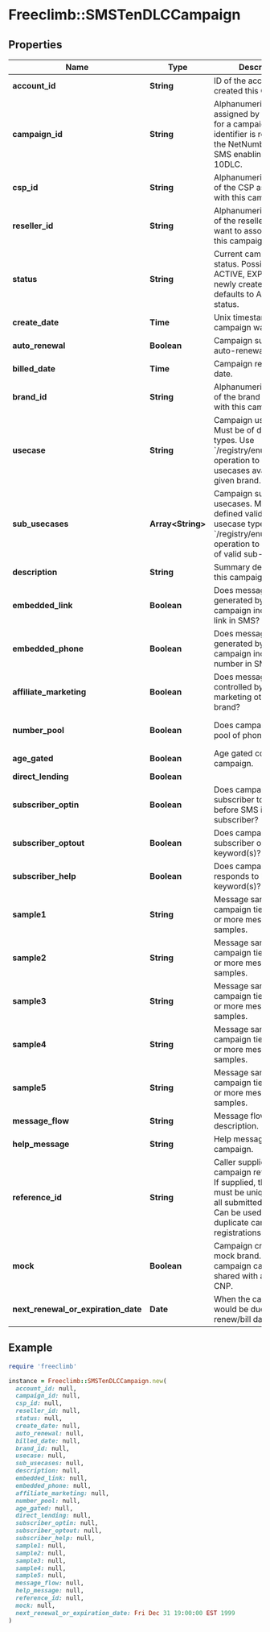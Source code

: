 # Freeclimb::SMSTenDLCCampaign

## Properties

| Name | Type | Description | Notes |
| ---- | ---- | ----------- | ----- |
| **account_id** | **String** | ID of the account that created this Queue. | [optional] |
| **campaign_id** | **String** | Alphanumeric identifier assigned by the registry for a campaign. This identifier is required by the NetNumber OSR SMS enabling process of 10DLC. |  |
| **csp_id** | **String** | Alphanumeric identifier of the CSP associated with this campaign. |  |
| **reseller_id** | **String** | Alphanumeric identifier of the reseller that you want to associate with this campaign. | [optional] |
| **status** | **String** | Current campaign status. Possible values: ACTIVE, EXPIRED. A newly created campaign defaults to ACTIVE status.  | [optional] |
| **create_date** | **Time** | Unix timestamp when campaign was created. | [optional] |
| **auto_renewal** | **Boolean** | Campaign subscription auto-renewal status. | [optional] |
| **billed_date** | **Time** | Campaign recent billed date. | [optional] |
| **brand_id** | **String** | Alphanumeric identifier of the brand associated with this campaign. |  |
| **usecase** | **String** | Campaign usecase. Must be of defined valid types. Use &#x60;/registry/enum/usecase&#x60; operation to retrieve usecases available for given brand. |  |
| **sub_usecases** | **Array&lt;String&gt;** | Campaign sub-usecases. Must be of defined valid sub-usecase types. Use &#x60;/registry/enum/usecase&#x60; operation to retrieve list of valid sub-usecases |  |
| **description** | **String** | Summary description of this campaign. |  |
| **embedded_link** | **Boolean** | Does message generated by the campaign include URL link in SMS? | [optional][default to false] |
| **embedded_phone** | **Boolean** | Does message generated by the campaign include phone number in SMS? | [optional][default to false] |
| **affiliate_marketing** | **Boolean** | Does message content controlled by affiliate marketing other than the brand? | [optional] |
| **number_pool** | **Boolean** | Does campaign utilize pool of phone nubers? | [optional][default to false] |
| **age_gated** | **Boolean** | Age gated content in campaign. | [optional] |
| **direct_lending** | **Boolean** |  | [optional] |
| **subscriber_optin** | **Boolean** | Does campaign require subscriber to opt-in before SMS is sent to subscriber? | [optional][default to false] |
| **subscriber_optout** | **Boolean** | Does campaign support subscriber opt-out keyword(s)? | [optional][default to false] |
| **subscriber_help** | **Boolean** | Does campaign responds to help keyword(s)? | [optional][default to false] |
| **sample1** | **String** | Message sample. Some campaign tiers require 1 or more message samples. | [optional] |
| **sample2** | **String** | Message sample. Some campaign tiers require 2 or more message samples. | [optional] |
| **sample3** | **String** | Message sample. Some campaign tiers require 3 or more message samples. | [optional] |
| **sample4** | **String** | Message sample. Some campaign tiers require 4 or more message samples. | [optional] |
| **sample5** | **String** | Message sample. Some campaign tiers require 5 or more message samples. | [optional] |
| **message_flow** | **String** | Message flow description. | [optional] |
| **help_message** | **String** | Help message of the campaign. | [optional] |
| **reference_id** | **String** | Caller supplied campaign reference ID. If supplied, the value must be unique across all submitted campaigns. Can be used to prevent duplicate campaign registrations. | [optional] |
| **mock** | **Boolean** | Campaign created from mock brand. Mocked campaign cannot be shared with an upstream CNP. |  |
| **next_renewal_or_expiration_date** | **Date** | When the campaign would be due for its next renew/bill date. | [optional] |

## Example

```ruby
require 'freeclimb'

instance = Freeclimb::SMSTenDLCCampaign.new(
  account_id: null,
  campaign_id: null,
  csp_id: null,
  reseller_id: null,
  status: null,
  create_date: null,
  auto_renewal: null,
  billed_date: null,
  brand_id: null,
  usecase: null,
  sub_usecases: null,
  description: null,
  embedded_link: null,
  embedded_phone: null,
  affiliate_marketing: null,
  number_pool: null,
  age_gated: null,
  direct_lending: null,
  subscriber_optin: null,
  subscriber_optout: null,
  subscriber_help: null,
  sample1: null,
  sample2: null,
  sample3: null,
  sample4: null,
  sample5: null,
  message_flow: null,
  help_message: null,
  reference_id: null,
  mock: null,
  next_renewal_or_expiration_date: Fri Dec 31 19:00:00 EST 1999
)
```

